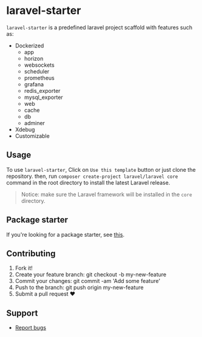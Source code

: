 # laravel-starter

`laravel-starter` is a predefined laravel project scaffold with features such as:

- Dockerized
    - app
    - horizon
    - websockets
    - scheduler
    - prometheus
    - grafana
    - redis_exporter
    - mysql_exporter
    - web
    - cache
    - db
    - adminer
- Xdebug
- Customizable

## Usage

To use `laravel-starter`, Click on `Use this template` button or just clone the repository. then,
run `composer create-project laravel/laravel core` command in the root directory to install the latest Laravel release.

> Notice: make sure the Laravel framework will be installed in the `core` directory.

## Package starter
If you're looking for a package starter, see [this](https://github.com/hans-thomas/package-starter).

## Contributing

1. Fork it!
2. Create your feature branch: git checkout -b my-new-feature
3. Commit your changes: git commit -am 'Add some feature'
4. Push to the branch: git push origin my-new-feature
5. Submit a pull request ❤️

Support
-------

- [Report bugs](https://github.com/hans-thomas/laravel-starter/issues)


